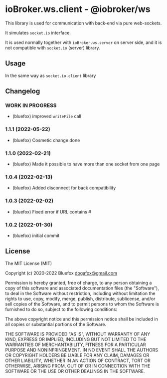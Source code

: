# ioBroker.ws.client - @iobroker/ws

This library is used for communication with back-end via pure web-sockets.

It simulates `socket.io` interface.

It is used normally together with `ioBroker.ws.server` on server side, and it is not compatible with `socket.io` (server) library.

## Usage
In the same way as `socket.io.client` library

<!--
	Placeholder for the next version (at the beginning of the line):
	### **WORK IN PROGRESS**
-->

## Changelog
### **WORK IN PROGRESS**
* (bluefox) improved `writeFile` call

### 1.1.1 (2022-05-22)
* (bluefox) Cosmetic change done

### 1.1.0 (2022-02-21)
* (bluefox) Made it possible to have more than one socket from one page

### 1.0.4 (2022-02-13)
* (bluefox) Added disconnect for back compatibility

### 1.0.3 (2022-02-02)
* (bluefox) Fixed error if URL contains #

### 1.0.2 (2022-01-30)
* (bluefox) initial commit

## License
The MIT License (MIT)

Copyright (c) 2020-2022 Bluefox <dogafox@gmail.com>

Permission is hereby granted, free of charge, to any person obtaining a copy
of this software and associated documentation files (the "Software"), to deal
in the Software without restriction, including without limitation the rights
to use, copy, modify, merge, publish, distribute, sublicense, and/or sell
copies of the Software, and to permit persons to whom the Software is
furnished to do so, subject to the following conditions:

The above copyright notice and this permission notice shall be included in
all copies or substantial portions of the Software.

THE SOFTWARE IS PROVIDED "AS IS", WITHOUT WARRANTY OF ANY KIND, EXPRESS OR
IMPLIED, INCLUDING BUT NOT LIMITED TO THE WARRANTIES OF MERCHANTABILITY,
FITNESS FOR A PARTICULAR PURPOSE AND NONINFRINGEMENT. IN NO EVENT SHALL THE
AUTHORS OR COPYRIGHT HOLDERS BE LIABLE FOR ANY CLAIM, DAMAGES OR OTHER
LIABILITY, WHETHER IN AN ACTION OF CONTRACT, TORT OR OTHERWISE, ARISING FROM,
OUT OF OR IN CONNECTION WITH THE SOFTWARE OR THE USE OR OTHER DEALINGS IN
THE SOFTWARE.

